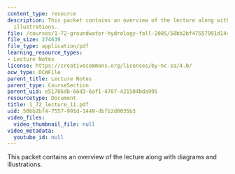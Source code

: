 ```yaml
---
content_type: resource
description: This packet contains an overview of the lecture along with diagrams and
  illustrations.
file: /courses/1-72-groundwater-hydrology-fall-2005/50bb2bf47557991d1449dbfb2d8035b3_1_72_lecture_11.pdf
file_size: 274639
file_type: application/pdf
learning_resource_types:
- Lecture Notes
license: https://creativecommons.org/licenses/by-nc-sa/4.0/
ocw_type: OCWFile
parent_title: Lecture Notes
parent_type: CourseSection
parent_uid: e51706db-66d3-6af1-4707-421504bda995
resourcetype: Document
title: 1_72_lecture_11.pdf
uid: 50bb2bf4-7557-991d-1449-dbfb2d8035b3
video_files:
  video_thumbnail_file: null
video_metadata:
  youtube_id: null
---
```

This packet contains an overview of the lecture along with diagrams and illustrations.
